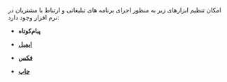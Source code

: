 امکان تنظیم ابزارهای زیر به منظور اجرای برنامه های تبلیغاتی و ارتباط با مشتریان در نرم افزار وجود دارد:

- **پبام‌کوتاه**

- **[ایمیل](https://github.com/1stco/PayamGostarDocs/blob/master/help2.5.4%20new/Getting-Started/General%20settings/Line%20settings/email/%D8%AA%D9%86%D8%B8%DB%8C%D9%85%D8%A7%D8%AA%20%D8%A7%DB%8C%D9%85%DB%8C%D9%84%E2%80%8C%D9%87%D8%A7%DB%8C%20smtp.md)**

- **[فکس](https://github.com/1stco/PayamGostarDocs/blob/master/help2.5.4%20new/Getting-Started/General%20settings/Line%20settings/fax/%D8%AA%D9%86%D8%B8%DB%8C%D9%85%D8%A7%D8%AA%20%D8%AE%D8%B7%D9%88%D8%B7%20%D9%81%DA%A9%D8%B3.md)**

- **[چاپ](https://github.com/1stco/PayamGostarDocs/blob/master/help2.5.4%20new/Getting-Started/General%20settings/Line%20settings/print/%D8%AA%D9%86%D8%B8%DB%8C%D9%85%D8%A7%D8%AA%20%D9%BE%D8%B1%DB%8C%D9%86%D8%AA%D8%B1.md)**

